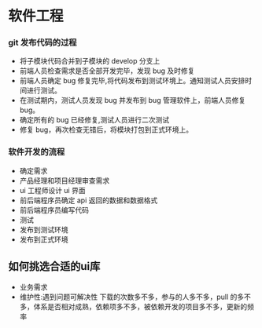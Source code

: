 # 软件工程

### git 发布代码的过程

- 将子模块代码合并到子模块的 develop 分支上
- 前端人员检查需求是否全部开发完毕，发现 bug 及时修复
- 前端人员确定 bug 修复完毕,将代码发布到测试环境上。通知测试人员安排时间进行测试。
- 在测试期内，测试人员发现 bug 并发布到 bug 管理软件上，前端人员修复 bug。
- 确定所有的 bug 已经修复,测试人员进行二次测试
- 修复 bug，再次检查无错后，将模块打包到正式环境上。

### 软件开发的流程

- 确定需求
- 产品经理和项目经理审查需求
- ui 工程师设计 ui 界面
- 前后端程序员确定 api 返回的数据和数据格式
- 前后端程序员编写代码
- 测试
- 发布到测试环境
- 发布到正式环境

## 如何挑选合适的ui库

- 业务需求
- 维护性:遇到问题可解决性
  下载的次数多不多，参与的人多不多，pull 的多不多，体系是否相对成熟，依赖项多不多，被依赖开发的项目多不多，更新的频率